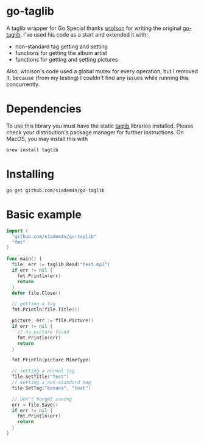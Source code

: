 # go-taglib

A taglib wrapper for Go
Special thanks [wtolson](https://github.com/wtolson) for writing the original [go-taglib](https://github.com/wtolson/go-taglib).
I've used his code as a start and extended it with:
- non-standard tag getting and setting
- functions for getting the album artist
- functions for getting and setting pictures

Also, wtolson's code used a global mutex for every operation, but I removed it, because (from my testing) I couldn't find any issues while running this concurrently.


# Dependencies
To use this library you must have the static [taglib](https://taglib.org) libraries installed. Please check your distribution's package manager for further instructions.
On MacOS, you may install this with

    brew install taglib


# Installing
    
    go get github.com/s1adem4n/go-taglib


# Basic example
```go
import (
  "github.com/s1adem4n/go-taglib"
  "fmt"
)

func main() {
  file, err := taglib.Read("test.mp3")
  if err != nil {
    fmt.Println(err)
    return
  }
  defer file.Close()

  // getting a tag
  fmt.Println(file.Title())

  picture, err := file.Picture()
  if err != nil {
    // no picture found
    fmt.Println(err)
    return
  }

  fmt.Println(picture.MimeType)

  // setting a normal tag
  file.SetTitle("Test")
  // setting a non-standard tag
  file.SetTag("banana", "text")

  // don't forget saving
  err = file.Save()
  if err != nil {
    fmt.Println(err)
    return
  }
}
```
